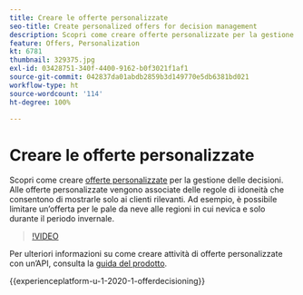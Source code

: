 ```yaml
---
title: Creare le offerte personalizzate
seo-title: Create personalized offers for decision management
description: Scopri come creare offerte personalizzate per la gestione delle decisioni. Alle offerte personalizzate vengono associate delle regole di idoneità che consentono di mostrarle solo ai clienti rilevanti.
feature: Offers, Personalization
kt: 6781
thumbnail: 329375.jpg
exl-id: 03428751-340f-4400-9162-b0f3021f1af1
source-git-commit: 042837da01abdb2859b3d149770e5db6381bd021
workflow-type: ht
source-wordcount: '114'
ht-degree: 100%

---
```


# Creare le offerte personalizzate

Scopri come creare [offerte personalizzate](https://experienceleague.adobe.com/docs/journey-optimizer/using/offer-decisioniong/managing-offers-in-the-offer-library/creating-personalized-offers.html?lang=it) per la gestione delle decisioni. Alle offerte personalizzate vengono associate delle regole di idoneità che consentono di mostrarle solo ai clienti rilevanti. Ad esempio, è possibile limitare un’offerta per le pale da neve alle regioni in cui nevica e solo durante il periodo invernale.

>[!VIDEO](https://video.tv.adobe.com/v/329375?quality=12&learn=on)

Per ulteriori informazioni su come creare attività di offerte personalizzate con un’API, consulta la [guida del prodotto](https://experienceleague.adobe.com/docs/journey-optimizer/using/offer-decisioniong/api-reference/offers-api/personalized-offers/create.html?lang=it).

{{experienceplatform-u-1-2020-1-offerdecisioning}}
